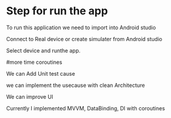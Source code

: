 # Step for run the app

To run this application we need to import into Android studio

Connect to Real device or create simulater from Android studio

Select device and runthe app.

#more time coroutines

We can Add Unit test cause

we can implement the usecause with clean Architecture

We can improve UI 

Currently I implemented MVVM, DataBinding, DI with coroutines
